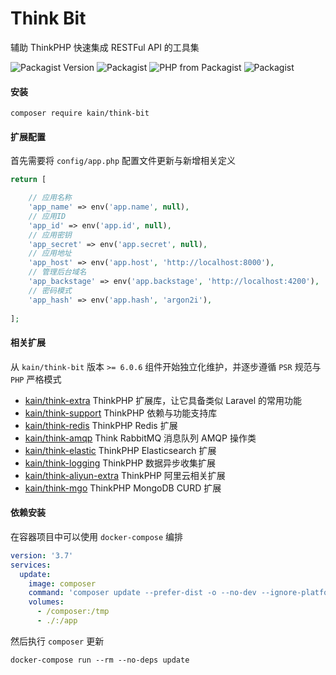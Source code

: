 # Think Bit

辅助 ThinkPHP 快速集成 RESTFul API 的工具集

![Packagist Version](https://img.shields.io/packagist/v/kain/think-bit.svg?style=flat-square)
![Packagist](https://img.shields.io/packagist/dt/kain/think-bit.svg?color=blue&style=flat-square)
![PHP from Packagist](https://img.shields.io/packagist/php-v/kain/think-bit.svg?color=blue&style=flat-square)
![Packagist](https://img.shields.io/packagist/l/kain/think-bit.svg?color=blue&style=flat-square)

#### 安装

```shell
composer require kain/think-bit
```

#### 扩展配置

首先需要将 `config/app.php` 配置文件更新与新增相关定义

```php
return [

    // 应用名称
    'app_name' => env('app.name', null),
    // 应用ID
    'app_id' => env('app.id', null),
    // 应用密钥
    'app_secret' => env('app.secret', null),
    // 应用地址
    'app_host' => env('app.host', 'http://localhost:8000'),
    // 管理后台域名
    'app_backstage' => env('app.backstage', 'http://localhost:4200'),
    // 密码模式
    'app_hash' => env('app.hash', 'argon2i'),
    
];
```

#### 相关扩展

从 `kain/think-bit` 版本 `>= 6.0.6` 组件开始独立化维护，并逐步遵循 `PSR` 规范与 `PHP` 严格模式

- [kain/think-extra](https://packagist.org/packages/kain/think-extra) ThinkPHP 扩展库，让它具备类似 Laravel 的常用功能
- [kain/think-support](https://packagist.org/packages/kain/think-support) ThinkPHP 依赖与功能支持库
- [kain/think-redis](https://packagist.org/packages/kain/think-redis) ThinkPHP Redis 扩展
- [kain/think-amqp](https://packagist.org/packages/kain/think-amqp) Think RabbitMQ 消息队列 AMQP 操作类
- [kain/think-elastic](https://packagist.org/packages/kain/think-elastic) ThinkPHP Elasticsearch 扩展
- [kain/think-logging](https://packagist.org/packages/kain/think-logging) ThinkPHP 数据异步收集扩展
- [kain/think-aliyun-extra](https://packagist.org/packages/kain/think-aliyun-extra) ThinkPHP 阿里云相关扩展
- [kain/think-mgo](https://packagist.org/packages/kain/think-mgo) ThinkPHP MongoDB CURD 扩展


#### 依赖安装

在容器项目中可以使用 `docker-compose` 编排

```yml
version: '3.7'
services:
  update:
    image: composer
    command: 'composer update --prefer-dist -o --no-dev --ignore-platform-reqs'
    volumes:
      - /composer:/tmp
      - ./:/app
```

然后执行 `composer` 更新

```shell
docker-compose run --rm --no-deps update
```